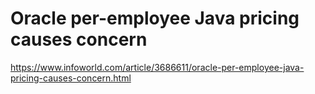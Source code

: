 # Oracle per-employee Java pricing causes concern 
 <https://www.infoworld.com/article/3686611/oracle-per-employee-java-pricing-causes-concern.html>